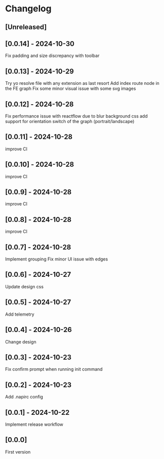 # Changelog

## [Unreleased]

## [0.0.14] - 2024-10-30

Fix padding and size discrepancy with toolbar

## [0.0.13] - 2024-10-29

Try yo resolve file with any extension as last resort
Add index route node in the FE graph
Fix some minor visual issue with some svg images

## [0.0.12] - 2024-10-28

Fix performance issue with reactflow due to blur background css
add support for orientation switch of the graph (portrait/landscape)

## [0.0.11] - 2024-10-28

improve CI

## [0.0.10] - 2024-10-28

improve CI

## [0.0.9] - 2024-10-28

improve CI

## [0.0.8] - 2024-10-28

improve CI

## [0.0.7] - 2024-10-28

Implement grouping
Fix minor UI issue with edges

## [0.0.6] - 2024-10-27

Update design css

## [0.0.5] - 2024-10-27

Add telemetry

## [0.0.4] - 2024-10-26

Change design

## [0.0.3] - 2024-10-23

Fix confirm prompt when running init command

## [0.0.2] - 2024-10-23

Add .napirc config

## [0.0.1] - 2024-10-22

Implement release workflow

## [0.0.0]

First version
